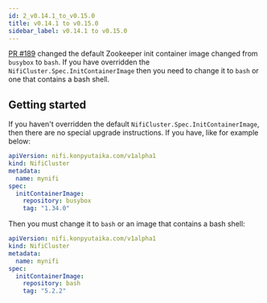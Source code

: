 ```yaml
---
id: 2_v0.14.1_to_v0.15.0
title: v0.14.1 to v0.15.0
sidebar_label: v0.14.1 to v0.15.0
---
```


[PR #189](https://github.com/konpyutaika/nifikop/pull/189) changed the default Zookeeper init container image changed from `busybox` to `bash`. If you have overridden the `NifiCluster.Spec.InitContainerImage` then you need to change it to `bash` or one that contains a bash shell.

## Getting started

If you haven't overridden the default `NifiCluster.Spec.InitContainerImage`, then there are no special upgrade instructions. If you have, like for example below:

```yaml
apiVersion: nifi.konpyutaika.com/v1alpha1
kind: NifiCluster
metadata:
  name: mynifi
spec:
  initContainerImage:
    repository: busybox
    tag: "1.34.0"
```

Then you must change it to `bash` or an image that contains a bash shell:

```yaml
apiVersion: nifi.konpyutaika.com/v1alpha1
kind: NifiCluster
metadata:
  name: mynifi
spec:
  initContainerImage:
    repository: bash
    tag: "5.2.2"
```